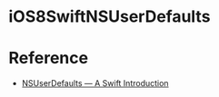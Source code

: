 # iOS8SwiftNSUserDefaults

# Reference

- [NSUserDefaults — A Swift Introduction](http://www.codingexplorer.com/nsuserdefaults-a-swift-introduction/)
